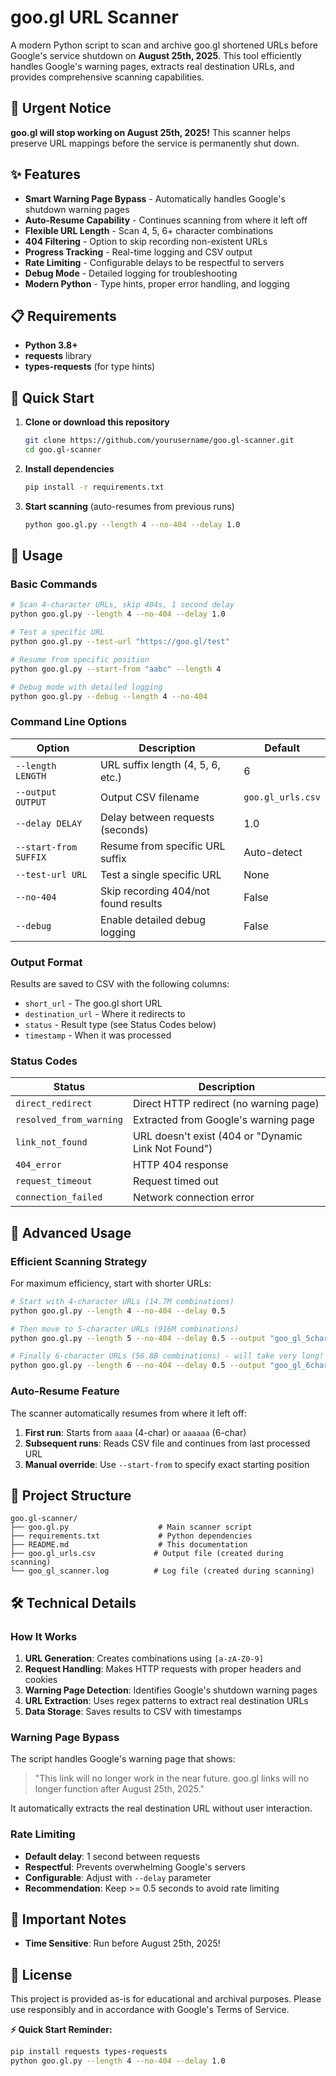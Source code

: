 # goo.gl URL Scanner

A modern Python script to scan and archive goo.gl shortened URLs before Google's service shutdown on **August 25th, 2025**. This tool efficiently handles Google's warning pages, extracts real destination URLs, and provides comprehensive scanning capabilities.

## 🚨 Urgent Notice

**goo.gl will stop working on August 25th, 2025!** This scanner helps preserve URL mappings before the service is permanently shut down.

## ✨ Features

- **Smart Warning Page Bypass** - Automatically handles Google's shutdown warning pages
- **Auto-Resume Capability** - Continues scanning from where it left off
- **Flexible URL Length** - Scan 4, 5, 6+ character combinations  
- **404 Filtering** - Option to skip recording non-existent URLs
- **Progress Tracking** - Real-time logging and CSV output
- **Rate Limiting** - Configurable delays to be respectful to servers
- **Debug Mode** - Detailed logging for troubleshooting
- **Modern Python** - Type hints, proper error handling, and logging

## 📋 Requirements

- **Python 3.8+**
- **requests** library
- **types-requests** (for type hints)

## 🚀 Quick Start

1. **Clone or download this repository**
   ```bash
   git clone https://github.com/yourusername/goo.gl-scanner.git
   cd goo.gl-scanner
   ```

2. **Install dependencies**
   ```bash
   pip install -r requirements.txt
   ```

3. **Start scanning** (auto-resumes from previous runs)
   ```bash
   python goo.gl.py --length 4 --no-404 --delay 1.0
   ```

## 📖 Usage

### Basic Commands

```bash
# Scan 4-character URLs, skip 404s, 1 second delay
python goo.gl.py --length 4 --no-404 --delay 1.0

# Test a specific URL
python goo.gl.py --test-url "https://goo.gl/test"

# Resume from specific position
python goo.gl.py --start-from "aabc" --length 4

# Debug mode with detailed logging
python goo.gl.py --debug --length 4 --no-404
```

### Command Line Options

| Option | Description | Default |
|--------|-------------|---------|
| `--length LENGTH` | URL suffix length (4, 5, 6, etc.) | 6 |
| `--output OUTPUT` | Output CSV filename | `goo.gl_urls.csv` |
| `--delay DELAY` | Delay between requests (seconds) | 1.0 |
| `--start-from SUFFIX` | Resume from specific URL suffix | Auto-detect |
| `--test-url URL` | Test a single specific URL | None |
| `--no-404` | Skip recording 404/not found results | False |
| `--debug` | Enable detailed debug logging | False |

### Output Format

Results are saved to CSV with the following columns:
- `short_url` - The goo.gl short URL
- `destination_url` - Where it redirects to
- `status` - Result type (see Status Codes below)
- `timestamp` - When it was processed

### Status Codes

| Status | Description |
|--------|-------------|
| `direct_redirect` | Direct HTTP redirect (no warning page) |
| `resolved_from_warning` | Extracted from Google's warning page |
| `link_not_found` | URL doesn't exist (404 or "Dynamic Link Not Found") |
| `404_error` | HTTP 404 response |
| `request_timeout` | Request timed out |
| `connection_failed` | Network connection error |

## 🔧 Advanced Usage

### Efficient Scanning Strategy

For maximum efficiency, start with shorter URLs:

```bash
# Start with 4-character URLs (14.7M combinations)
python goo.gl.py --length 4 --no-404 --delay 0.5

# Then move to 5-character URLs (916M combinations)
python goo.gl.py --length 5 --no-404 --delay 0.5 --output "goo_gl_5char.csv"

# Finally 6-character URLs (56.8B combinations) - will take very long!
python goo.gl.py --length 6 --no-404 --delay 0.5 --output "goo_gl_6char.csv"
```

### Auto-Resume Feature

The scanner automatically resumes from where it left off:

1. **First run**: Starts from `aaaa` (4-char) or `aaaaaa` (6-char)
2. **Subsequent runs**: Reads CSV file and continues from last processed URL
3. **Manual override**: Use `--start-from` to specify exact starting position


## 📁 Project Structure

```
goo.gl-scanner/
├── goo.gl.py                    # Main scanner script
├── requirements.txt             # Python dependencies  
├── README.md                    # This documentation
├── goo.gl_urls.csv             # Output file (created during scanning)
└── goo_gl_scanner.log          # Log file (created during scanning)
```

## 🛠️ Technical Details

### How It Works

1. **URL Generation**: Creates combinations using `[a-zA-Z0-9]`
2. **Request Handling**: Makes HTTP requests with proper headers and cookies
3. **Warning Page Detection**: Identifies Google's shutdown warning pages
4. **URL Extraction**: Uses regex patterns to extract real destination URLs
5. **Data Storage**: Saves results to CSV with timestamps

### Warning Page Bypass

The script handles Google's warning page that shows:
> "This link will no longer work in the near future. goo.gl links will no longer function after August 25th, 2025."

It automatically extracts the real destination URL without user interaction.

### Rate Limiting

- **Default delay**: 1 second between requests
- **Respectful**: Prevents overwhelming Google's servers
- **Configurable**: Adjust with `--delay` parameter
- **Recommendation**: Keep >= 0.5 seconds to avoid rate limiting

## 🚨 Important Notes
- **Time Sensitive**: Run before August 25th, 2025!

## 📜 License

This project is provided as-is for educational and archival purposes. Please use responsibly and in accordance with Google's Terms of Service.

**⚡ Quick Start Reminder:**
```bash
pip install requests types-requests
python goo.gl.py --length 4 --no-404 --delay 1.0
```
